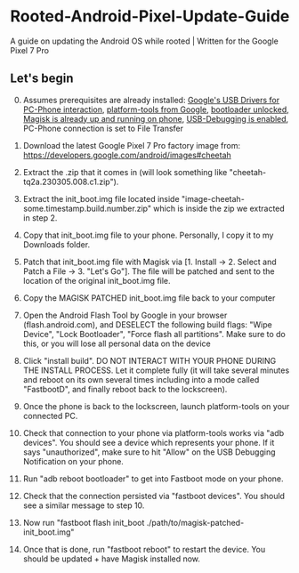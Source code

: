 # Rooted-Android-Pixel-Update-Guide
A guide on updating the Android OS while rooted | Written for the Google Pixel 7 Pro

## Let's begin

0. Assumes prerequisites are already installed: [Google's USB Drivers for PC-Phone interaction](https://developer.android.com/studio/run/win-usb), [platform-tools from Google](https://developer.android.com/tools/releases/platform-tools), [bootloader unlocked, Magisk is already up and running on phone](https://forum.xda-developers.com/t/june-20-2023-tq3a-230605-012-a1-verizon-mvnos-june-13-2023-tq3a-230605-012-global-unlock-bootloader-root-pixel-7-pro-cheetah-safetynet.4502805/), [USB-Debugging is enabled](https://www.howtogeek.com/129728/how-to-enable-developer-options-menu-and-enable-and-usb-debugging-on-android/), PC-Phone connection is set to File Transfer

1. Download the latest Google Pixel 7 Pro factory image from: https://developers.google.com/android/images#cheetah

2. Extract the .zip that it comes in (will look something like "cheetah-tq2a.230305.008.c1.zip"). 

3. Extract the init_boot.img file located inside "image-cheetah-some.timestamp.build.number.zip" which is inside the zip we extracted in step 2.

4. Copy that init_boot.img file to your phone. Personally, I copy it to my Downloads folder.

5. Patch that init_boot.img file with Magisk via [1. Install -> 2. Select and Patch a File -> 3. "Let's Go"]. The file will be patched and sent to the location of the original init_boot.img file.

6. Copy the MAGISK PATCHED init_boot.img file back to your computer

7. Open the Android Flash Tool by Google in your browser (flash.android.com), and DESELECT the following build flags: "Wipe Device", "Lock Bootloader", "Force flash all partitions". Make sure to do this, or you will lose all personal data on the device

8. Click "install build". DO NOT INTERACT WITH YOUR PHONE DURING THE INSTALL PROCESS. Let it complete fully (it will take several minutes and reboot on its own several times including into a mode called "FastbootD", and finally reboot back to the lockscreen).

9. Once the phone is back to the lockscreen, launch platform-tools on your connected PC.

10. Check that connection to your phone via platform-tools works via "adb devices". You should see a device which represents your phone. If it says "unauthorized", make sure to hit "Allow" on the USB Debugging Notification on your phone.

11. Run "adb reboot bootloader" to get into Fastboot mode on your phone. 

12. Check that the connection persisted via "fastboot devices". You should see a similar message to step 10.

13. Now run "fastboot flash init_boot ./path/to/magisk-patched-init_boot.img"

14. Once that is done, run "fastboot reboot" to restart the device. You should be updated + have Magisk installed now.
